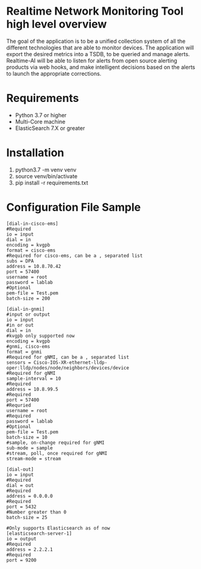 # Realtime Network Monitoring Tool high level overview
The goal of the application is to be a unified collection system of all the different technologies that are able to monitor devices.  The application will export the desired metrics into a TSDB, to be queried and manage alerts. Realtime-AI will be able to listen for alerts from open source alerting products via web hooks, and make intelligent decisions based on the alerts to launch the appropriate corrections. 

# Requirements
* Python 3.7 or higher 
* Multi-Core machine
* ElasticSearch 7.X or greater

# Installation 
1. python3.7 -m venv venv 
2. source venv/bin/activate 
3. pip install -r requirements.txt 

# Configuration File Sample 
```
[dial-in-cisco-ems]
#Required
io = input
dial = in
encoding = kvgpb
format = cisco-ems
#Required for cisco-ems, can be a , separated list
subs = DPA
address = 10.8.70.42
port = 57400
username = root
password = lablab
#Optional
pem-file = Test.pem
batch-size = 200

[dial-in-gnmi]
#input or output
io = input
#in or out
dial = in
#kvgpb only supported now 
encoding = kvgpb
#gnmi, cisco-ems
format = gnmi
#Required for gNMI, can be a , separated list
sensors = Cisco-IOS-XR-ethernet-lldp-oper:lldp/nodes/node/neighbors/devices/device
#Required for gNMI
sample-interval = 10
#Required
address = 10.8.99.5
#Required
port = 57400
#Requried 
username = root
#Required
password = lablab 
#Optional
pem-file = Test.pem 
batch-size = 10
#sample, on-change required for gNMI
sub-mode = sample 
#stream, poll, once required for gNMI
stream-mode = stream

[dial-out]
io = input
#Required
dial = out
#Required
address = 0.0.0.0 
#Required
port = 5432
#Number greater than 0
batch-size = 25

#Only supports Elasticsearch as of now
[elasticsearch-server-1] 
io = output
#Required
address = 2.2.2.1
#Required
port = 9200 

```


